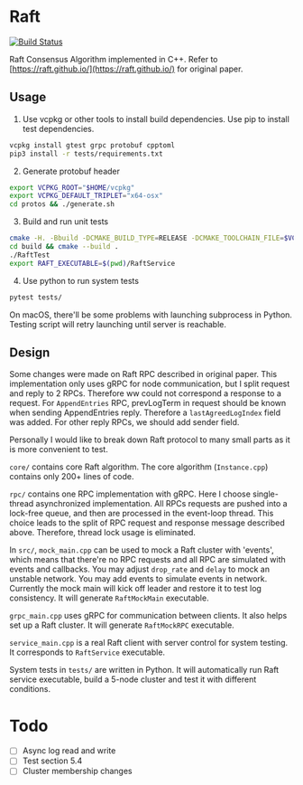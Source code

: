 # Raft

[![Build Status](https://travis-ci.com/skyzh/raft.svg?branch=master)](https://travis-ci.com/skyzh/raft)

Raft Consensus Algorithm implemented in C++. Refer to [https://raft.github.io/](https://raft.github.io/) for original paper.

## Usage

1. Use vcpkg or other tools to install build dependencies.
Use pip to install test dependencies.
```bash
vcpkg install gtest grpc protobuf cpptoml
pip3 install -r tests/requirements.txt
```
2. Generate protobuf header
```bash
export VCPKG_ROOT="$HOME/vcpkg"
export VCPKG_DEFAULT_TRIPLET="x64-osx"
cd protos && ./generate.sh
```
3. Build and run unit tests
```bash
cmake -H. -Bbuild -DCMAKE_BUILD_TYPE=RELEASE -DCMAKE_TOOLCHAIN_FILE=$VCPKG_ROOT/scripts/buildsystems/vcpkg.cmake
cd build && cmake --build .
./RaftTest
export RAFT_EXECUTABLE=$(pwd)/RaftService
```
4. Use python to run system tests
```bash
pytest tests/
```

On macOS, there'll be some problems with launching subprocess in Python. Testing script
will retry launching until server is reachable.

## Design

Some changes were made on Raft RPC described in original paper. This
implementation only uses gRPC for node communication, but I split request 
and reply to 2 RPCs. Therefore ww could not correspond a response to a request.
For `AppendEntries` RPC, prevLogTerm in request should be known when 
sending AppendEntries reply. Therefore a `lastAgreedLogIndex` field was added.
For other reply RPCs, we should add sender field.

Personally I would like to break down Raft protocol to many small 
parts as it is more convenient to test.

`core/` contains core Raft algorithm. The core algorithm (`Instance.cpp`) contains
only 200+ lines of code.

`rpc/` contains one RPC implementation with gRPC. Here I choose single-thread asynchronized
implementation. All RPCs requests are pushed into a lock-free queue, and then are processed
in the event-loop thread. This choice leads to the split of RPC request and response message
described above. Therefore, thread lock usage is eliminated.

In `src/`, `mock_main.cpp` can be used to mock a Raft cluster with 'events',
which means that there're no RPC requests and all RPC are simulated with
events and callbacks. You may adjust `drop_rate` and `delay` to mock an 
unstable network. You may add events to simulate events in network. 
Currently the mock main will kick off leader and restore it to test log consistency. 
It will generate `RaftMockMain` executable.

`grpc_main.cpp` uses gRPC for communication between clients. It also helps set
up a Raft cluster. It will generate `RaftMockRPC` executable.

`service_main.cpp` is a real Raft client with server control for system testing. 
It corresponds to `RaftService` executable.

System tests in `tests/` are written in Python. It will automatically run Raft service
executable, build a 5-node cluster and test it with different conditions.

# Todo

- [ ] Async log read and write
- [ ] Test section 5.4
- [ ] Cluster membership changes
